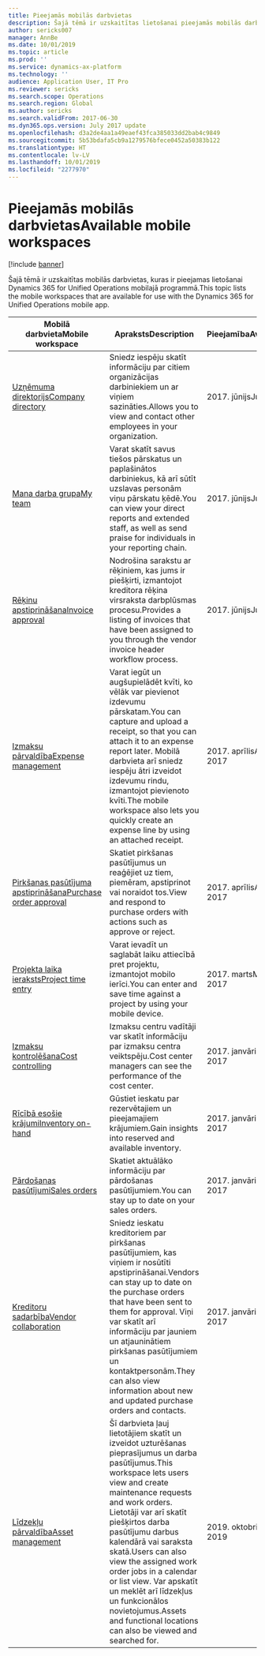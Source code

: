 ```yaml
---
title: Pieejamās mobilās darbvietas
description: Šajā tēmā ir uzskaitītas lietošanai pieejamās mobilās darbvietas.
author: sericks007
manager: AnnBe
ms.date: 10/01/2019
ms.topic: article
ms.prod: ''
ms.service: dynamics-ax-platform
ms.technology: ''
audience: Application User, IT Pro
ms.reviewer: sericks
ms.search.scope: Operations
ms.search.region: Global
ms.author: sericks
ms.search.validFrom: 2017-06-30
ms.dyn365.ops.version: July 2017 update
ms.openlocfilehash: d3a2de4aa1a49eaef43fca385033dd2bab4c9849
ms.sourcegitcommit: 5b53bdafa5cb9a1279576bfece0452a50383b122
ms.translationtype: HT
ms.contentlocale: lv-LV
ms.lasthandoff: 10/01/2019
ms.locfileid: "2277970"
---
```

# <a name="available-mobile-workspaces"></a><span data-ttu-id="5823a-103">Pieejamās mobilās darbvietas</span><span class="sxs-lookup"><span data-stu-id="5823a-103">Available mobile workspaces</span></span>

[!include [banner](../includes/banner.md)]

<span data-ttu-id="5823a-104">Šajā tēmā ir uzskaitītas mobilās darbvietas, kuras ir pieejamas lietošanai Dynamics 365 for Unified Operations mobilajā programmā.</span><span class="sxs-lookup"><span data-stu-id="5823a-104">This topic lists the mobile workspaces that are available for use with the Dynamics 365 for Unified Operations mobile app.</span></span>


| <span data-ttu-id="5823a-105">Mobilā darbvieta</span><span class="sxs-lookup"><span data-stu-id="5823a-105">Mobile workspace</span></span>     | <span data-ttu-id="5823a-106">Apraksts</span><span class="sxs-lookup"><span data-stu-id="5823a-106">Description</span></span>   | <span data-ttu-id="5823a-107">Pieejamība</span><span class="sxs-lookup"><span data-stu-id="5823a-107">Availability</span></span>   |
|----------------------|---------------|--------------|
|[<span data-ttu-id="5823a-108">Uzņēmuma direktorijs</span><span class="sxs-lookup"><span data-stu-id="5823a-108">Company directory</span></span>](company-directory-mobile-workspace.md)| <span data-ttu-id="5823a-109">Sniedz iespēju skatīt informāciju par citiem organizācijas darbiniekiem un ar viņiem sazināties.</span><span class="sxs-lookup"><span data-stu-id="5823a-109">Allows you to view and contact other employees in your organization.</span></span>| <span data-ttu-id="5823a-110">2017. jūnijs</span><span class="sxs-lookup"><span data-stu-id="5823a-110">June 2017</span></span> |    
|[<span data-ttu-id="5823a-111">Mana darba grupa</span><span class="sxs-lookup"><span data-stu-id="5823a-111">My team</span></span>](manager-self-service-mobile-workspace.md)| <span data-ttu-id="5823a-112">Varat skatīt savus tiešos pārskatus un paplašinātos darbiniekus, kā arī sūtīt uzslavas personām viņu pārskatu ķēdē.</span><span class="sxs-lookup"><span data-stu-id="5823a-112">You can view your direct reports and extended staff, as well as send praise for individuals in your reporting chain.</span></span>|<span data-ttu-id="5823a-113">2017. jūnijs</span><span class="sxs-lookup"><span data-stu-id="5823a-113">June 2017</span></span> |     
|[<span data-ttu-id="5823a-114">Rēķinu apstiprināšana</span><span class="sxs-lookup"><span data-stu-id="5823a-114">Invoice approval</span></span>](invoice-approval-mobile-workspace.md)| <span data-ttu-id="5823a-115">Nodrošina sarakstu ar rēķiniem, kas jums ir piešķirti, izmantojot kreditora rēķina virsraksta darbplūsmas procesu.</span><span class="sxs-lookup"><span data-stu-id="5823a-115">Provides a listing of invoices that have been assigned to you through the vendor invoice header workflow process.</span></span>| <span data-ttu-id="5823a-116">2017. jūnijs</span><span class="sxs-lookup"><span data-stu-id="5823a-116">June 2017</span></span>   |
| [<span data-ttu-id="5823a-117">Izmaksu pārvaldība</span><span class="sxs-lookup"><span data-stu-id="5823a-117">Expense management</span></span>](../../financials/expense-management/expense-management-mobile-workspace.md) | <span data-ttu-id="5823a-118">Varat iegūt un augšupielādēt kvīti, ko vēlāk var pievienot izdevumu pārskatam.</span><span class="sxs-lookup"><span data-stu-id="5823a-118">You can capture and upload a receipt, so that you can attach it to an expense report later.</span></span> <span data-ttu-id="5823a-119">Mobilā darbvieta arī sniedz iespēju ātri izveidot izdevumu rindu, izmantojot pievienoto kvīti.</span><span class="sxs-lookup"><span data-stu-id="5823a-119">The mobile workspace also lets you quickly create an expense line by using an attached receipt.</span></span> | <span data-ttu-id="5823a-120">2017. aprīlis</span><span class="sxs-lookup"><span data-stu-id="5823a-120">April 2017</span></span> |
| [<span data-ttu-id="5823a-121">Pirkšanas pasūtījuma apstiprināšana</span><span class="sxs-lookup"><span data-stu-id="5823a-121">Purchase order approval</span></span>](../../supply-chain/procurement/purchase-order-mobile-workspace.md) | <span data-ttu-id="5823a-122">Skatiet pirkšanas pasūtījumus un reaģējiet uz tiem, piemēram, apstiprinot vai noraidot tos.</span><span class="sxs-lookup"><span data-stu-id="5823a-122">View and respond to purchase orders with actions such as approve or reject.</span></span> | <span data-ttu-id="5823a-123">2017. aprīlis</span><span class="sxs-lookup"><span data-stu-id="5823a-123">April 2017</span></span> |
| [<span data-ttu-id="5823a-124">Projekta laika ieraksts</span><span class="sxs-lookup"><span data-stu-id="5823a-124">Project time entry</span></span>](../../financials/project-management/project-time-entry-mobile-workspace.md) | <span data-ttu-id="5823a-125">Varat ievadīt un saglabāt laiku attiecībā pret projektu, izmantojot mobilo ierīci.</span><span class="sxs-lookup"><span data-stu-id="5823a-125">You can enter and save time against a project by using your mobile device.</span></span> | <span data-ttu-id="5823a-126">2017. marts</span><span class="sxs-lookup"><span data-stu-id="5823a-126">March 2017</span></span> |
| [<span data-ttu-id="5823a-127">Izmaksu kontrolēšana</span><span class="sxs-lookup"><span data-stu-id="5823a-127">Cost controlling</span></span>](../../financials/cost-accounting/cost-controlling-mobile-workspace.md)     | <span data-ttu-id="5823a-128">Izmaksu centru vadītāji var skatīt informāciju par izmaksu centra veiktspēju.</span><span class="sxs-lookup"><span data-stu-id="5823a-128">Cost center managers can see the performance of the cost center.</span></span>                                                                                               |  <span data-ttu-id="5823a-129">2017. janvāris</span><span class="sxs-lookup"><span data-stu-id="5823a-129">January 2017</span></span>        |
| [<span data-ttu-id="5823a-130">Rīcībā esošie krājumi</span><span class="sxs-lookup"><span data-stu-id="5823a-130">Inventory on-hand</span></span>](../../supply-chain/inventory/inventory-on-hand-mobile-workspace.md)    | <span data-ttu-id="5823a-131">Gūstiet ieskatu par rezervētajiem un pieejamajiem krājumiem.</span><span class="sxs-lookup"><span data-stu-id="5823a-131">Gain insights into reserved and available inventory.</span></span>                                                                                                    |   <span data-ttu-id="5823a-132">2017. janvāris</span><span class="sxs-lookup"><span data-stu-id="5823a-132">January 2017</span></span>       |
| [<span data-ttu-id="5823a-133">Pārdošanas pasūtījumi</span><span class="sxs-lookup"><span data-stu-id="5823a-133">Sales orders</span></span>](../../supply-chain/sales-marketing/sales-orders-mobile-workspace.md)         | <span data-ttu-id="5823a-134">Skatiet aktuālāko informāciju par pārdošanas pasūtījumiem.</span><span class="sxs-lookup"><span data-stu-id="5823a-134">You can stay up to date on your sales orders.</span></span>                                                                                                                          |  <span data-ttu-id="5823a-135">2017. janvāris</span><span class="sxs-lookup"><span data-stu-id="5823a-135">January 2017</span></span>                  |
| [<span data-ttu-id="5823a-136">Kreditoru sadarbība</span><span class="sxs-lookup"><span data-stu-id="5823a-136">Vendor collaboration</span></span>](../../supply-chain/procurement/vendor-collaboration-mobile-workspace.md) | <span data-ttu-id="5823a-137">Sniedz ieskatu kreditoriem par pirkšanas pasūtījumiem, kas viņiem ir nosūtīti apstiprināšanai.</span><span class="sxs-lookup"><span data-stu-id="5823a-137">Vendors can stay up to date on the purchase orders that have been sent to them for approval.</span></span> <span data-ttu-id="5823a-138">Viņi var skatīt arī informāciju par jauniem un atjauninātiem pirkšanas pasūtījumiem un kontaktpersonām.</span><span class="sxs-lookup"><span data-stu-id="5823a-138">They can also view information about new and updated purchase orders and contacts.</span></span> |<span data-ttu-id="5823a-139">2017. janvāris</span><span class="sxs-lookup"><span data-stu-id="5823a-139">January 2017</span></span>    |
| [<span data-ttu-id="5823a-140">Līdzekļu pārvaldība</span><span class="sxs-lookup"><span data-stu-id="5823a-140">Asset management</span></span>](../../supply-chain/procurement/asset-management-mobile-workspace.md) | <span data-ttu-id="5823a-141">Šī darbvieta ļauj lietotājiem skatīt un izveidot uzturēšanas pieprasījumus un darba pasūtījumus.</span><span class="sxs-lookup"><span data-stu-id="5823a-141">This workspace lets users view and create maintenance requests and work orders.</span></span> <span data-ttu-id="5823a-142">Lietotāji var arī skatīt piešķirtos darba pasūtījumu darbus kalendārā vai saraksta skatā.</span><span class="sxs-lookup"><span data-stu-id="5823a-142">Users can also view the assigned work order jobs in a calendar or list view.</span></span> <span data-ttu-id="5823a-143">Var apskatīt un meklēt arī līdzekļus un funkcionālos novietojumus.</span><span class="sxs-lookup"><span data-stu-id="5823a-143">Assets and functional locations can also be viewed and searched for.</span></span> |<span data-ttu-id="5823a-144">2019. oktobris</span><span class="sxs-lookup"><span data-stu-id="5823a-144">October 2019</span></span>    |
